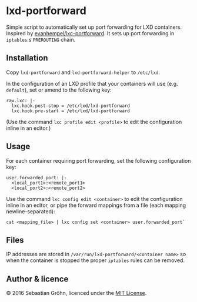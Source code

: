# lxd-portforward

Simple script to automatically set up port forwarding for LXD containers. Inspired
by [evanhempel/lxc-portforward](//github.com/evanhempel/lxc-portforward). It sets
up port forwarding in `iptables`:s `PREROUTING` chain.


## Installation

Copy `lxd-portforward` and `lxd-portforward-helper` to `/etc/lxd`.

In the configuration of an LXD profile that your containers will use (e.g. `default`),
set or amend to the following key:

```
raw.lxc: |-
  lxc.hook.post-stop = /etc/lxd/lxd-portforward
  lxc.hook.pre-start = /etc/lxd/lxd-portforward
```

(Use the command `lxc profile edit <profile>` to edit the configuration inline in
an editor.)


## Usage

For each container requiring port forwarding, set the following configuration key:

```
user.forwarded_port: |-
  <local_port1>:<remote_port1>
  <local_port2>:<remote_port2>
```

Use the command `lxc config edit <container>` to edit the configuration inline in
an editor, or pipe the forward mappings from a file (each mapping newline-separated):
```
cat <mapping_file> | lxc config set <container> user.forwarded_port`
```


## Files

IP addresses are stored in `/var/run/lxd-portforward/<container name>` so when
the container is stopped the proper `iptables` rules can be removed.


## Author & licence

© 2016 Sebastian Gröhn, licenced under the [MIT License](LICENCE.txt).
